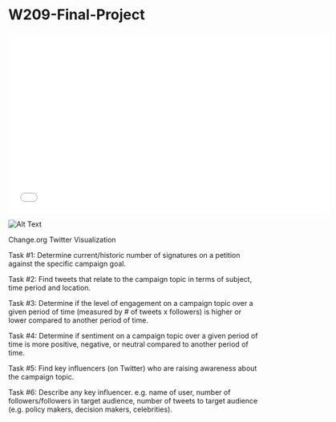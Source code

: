 # W209-Final-Project

<iframe src='//gifs.com/embed/w209-final-project-rRDK4L' frameborder='0' scrolling='no' width='640px' height='360px' style='-webkit-backface-visibility: hidden;-webkit-transform: scale(1);' ></iframe>


![Alt Text](https://media.giphy.com/media/vFKqnCdLPNOKc/giphy.gif)


Change.org Twitter Visualization

Task #1: Determine current/historic number of signatures on a petition against the specific campaign goal.

Task #2: Find tweets that relate to the campaign topic in terms of subject, time period and location.

Task #3: Determine if the level of engagement on a campaign topic over a given period of time (measured by # of tweets x followers) is higher or lower compared to another period of time.

Task #4: Determine if sentiment on a campaign topic over a given period of time is more positive, negative, or neutral compared to another period of time.

Task #5: Find key influencers (on Twitter) who are raising awareness about the campaign topic.

Task #6: Describe any key influencer. e.g. name of user,  number of followers/followers in target audience, number of tweets to target audience (e.g. policy makers, decision makers, celebrities).
